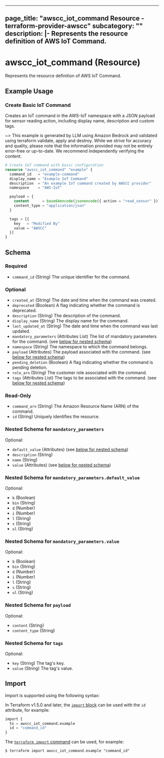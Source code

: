 
---
page_title: "awscc_iot_command Resource - terraform-provider-awscc"
subcategory: ""
description: |-
  Represents the resource definition of AWS IoT Command.
---

# awscc_iot_command (Resource)

Represents the resource definition of AWS IoT Command.

## Example Usage

### Create Basic IoT Command

Creates an IoT command in the AWS-IoT namespace with a JSON payload for sensor reading action, including display name, description and custom tags.

~> This example is generated by LLM using Amazon Bedrock and validated using terraform validate, apply and destroy. While we strive for accuracy and quality, please note that the information provided may not be entirely error-free or up-to-date. We recommend independently verifying the content.

```terraform
# Create IoT command with basic configuration
resource "awscc_iot_command" "example" {
  command_id   = "example-command"
  display_name = "Example IoT Command"
  description  = "An example IoT command created by AWSCC provider"
  namespace    = "AWS-IoT"

  payload = {
    content      = base64encode(jsonencode({ action = "read_sensor" }))
    content_type = "application/json"
  }

  tags = [{
    key   = "Modified By"
    value = "AWSCC"
  }]
}
```

<!-- schema generated by tfplugindocs -->
## Schema

### Required

- `command_id` (String) The unique identifier for the command.

### Optional

- `created_at` (String) The date and time when the command was created.
- `deprecated` (Boolean) A flag indicating whether the command is deprecated.
- `description` (String) The description of the command.
- `display_name` (String) The display name for the command.
- `last_updated_at` (String) The date and time when the command was last updated.
- `mandatory_parameters` (Attributes List) The list of mandatory parameters for the command. (see [below for nested schema](#nestedatt--mandatory_parameters))
- `namespace` (String) The namespace to which the command belongs.
- `payload` (Attributes) The payload associated with the command. (see [below for nested schema](#nestedatt--payload))
- `pending_deletion` (Boolean) A flag indicating whether the command is pending deletion.
- `role_arn` (String) The customer role associated with the command.
- `tags` (Attributes List) The tags to be associated with the command. (see [below for nested schema](#nestedatt--tags))

### Read-Only

- `command_arn` (String) The Amazon Resource Name (ARN) of the command.
- `id` (String) Uniquely identifies the resource.

<a id="nestedatt--mandatory_parameters"></a>
### Nested Schema for `mandatory_parameters`

Optional:

- `default_value` (Attributes) (see [below for nested schema](#nestedatt--mandatory_parameters--default_value))
- `description` (String)
- `name` (String)
- `value` (Attributes) (see [below for nested schema](#nestedatt--mandatory_parameters--value))

<a id="nestedatt--mandatory_parameters--default_value"></a>
### Nested Schema for `mandatory_parameters.default_value`

Optional:

- `b` (Boolean)
- `bin` (String)
- `d` (Number)
- `i` (Number)
- `l` (String)
- `s` (String)
- `ul` (String)


<a id="nestedatt--mandatory_parameters--value"></a>
### Nested Schema for `mandatory_parameters.value`

Optional:

- `b` (Boolean)
- `bin` (String)
- `d` (Number)
- `i` (Number)
- `l` (String)
- `s` (String)
- `ul` (String)



<a id="nestedatt--payload"></a>
### Nested Schema for `payload`

Optional:

- `content` (String)
- `content_type` (String)


<a id="nestedatt--tags"></a>
### Nested Schema for `tags`

Optional:

- `key` (String) The tag's key.
- `value` (String) The tag's value.

## Import

Import is supported using the following syntax:

In Terraform v1.5.0 and later, the [`import` block](https://developer.hashicorp.com/terraform/language/import) can be used with the `id` attribute, for example:

```terraform
import {
  to = awscc_iot_command.example
  id = "command_id"
}
```

The [`terraform import` command](https://developer.hashicorp.com/terraform/cli/commands/import) can be used, for example:

```shell
$ terraform import awscc_iot_command.example "command_id"
```
